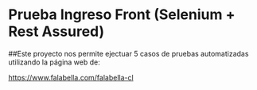 # Prueba Ingreso Front (Selenium + Rest Assured)

##Este proyecto nos permite ejectuar 5 casos de pruebas automatizadas utilizando la página web de:

https://www.falabella.com/falabella-cl



